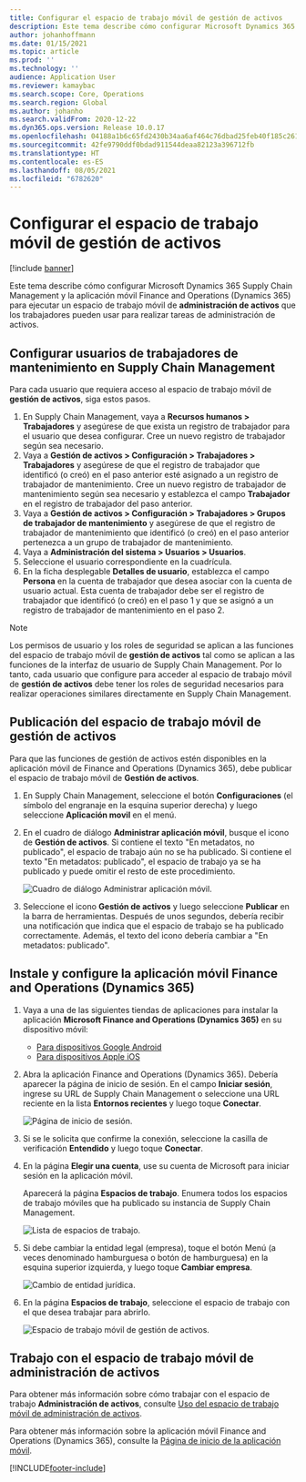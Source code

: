 ```yaml
---
title: Configurar el espacio de trabajo móvil de gestión de activos
description: Este tema describe cómo configurar Microsoft Dynamics 365 Supply Chain Management y la aplicación móvil Finance and Operations (Dynamics 365) para ejecutar un espacio de trabajo móvil de administración de activos que los trabajadores pueden usar para realizar tareas de administración de activos.
author: johanhoffmann
ms.date: 01/15/2021
ms.topic: article
ms.prod: ''
ms.technology: ''
audience: Application User
ms.reviewer: kamaybac
ms.search.scope: Core, Operations
ms.search.region: Global
ms.author: johanho
ms.search.validFrom: 2020-12-22
ms.dyn365.ops.version: Release 10.0.17
ms.openlocfilehash: 04188a1b6c65fd2430b34aa6af464c76dbad25feb40f185c261e10896bb2396b
ms.sourcegitcommit: 42fe9790ddf0bdad911544deaa82123a396712fb
ms.translationtype: HT
ms.contentlocale: es-ES
ms.lasthandoff: 08/05/2021
ms.locfileid: "6782620"
---
```

# <a name="set-up-the-asset-management-mobile-workspace"></a>Configurar el espacio de trabajo móvil de gestión de activos

[!include [banner](../includes/banner.md)]

Este tema describe cómo configurar Microsoft Dynamics 365 Supply Chain Management y la aplicación móvil Finance and Operations (Dynamics 365) para ejecutar un espacio de trabajo móvil de **administración de activos** que los trabajadores pueden usar para realizar tareas de administración de activos.

## <a name="set-up-maintenance-worker-users-in-supply-chain-management"></a>Configurar usuarios de trabajadores de mantenimiento en Supply Chain Management

Para cada usuario que requiera acceso al espacio de trabajo móvil de **gestión de activos**, siga estos pasos.

1. En Supply Chain Management, vaya a **Recursos humanos \> Trabajadores** y asegúrese de que exista un registro de trabajador para el usuario que desea configurar. Cree un nuevo registro de trabajador según sea necesario.
1. Vaya a **Gestión de activos \> Configuración \> Trabajadores \> Trabajadores** y asegúrese de que el registro de trabajador que identificó (o creó) en el paso anterior esté asignado a un registro de trabajador de mantenimiento. Cree un nuevo registro de trabajador de mantenimiento según sea necesario y establezca el campo **Trabajador** en el registro de trabajador del paso anterior.
1. Vaya a **Gestión de activos \> Configuración \> Trabajadores \> Grupos de trabajador de mantenimiento** y asegúrese de que el registro de trabajador de mantenimiento que identificó (o creó) en el paso anterior pertenezca a un grupo de trabajador de mantenimiento.
1. Vaya a **Administración del sistema \> Usuarios > Usuarios**.
1. Seleccione el usuario correspondiente en la cuadrícula.
1. En la ficha desplegable **Detalles de usuario**, establezca el campo **Persona** en la cuenta de trabajador que desea asociar con la cuenta de usuario actual. Esta cuenta de trabajador debe ser el registro de trabajador que identificó (o creó) en el paso 1 y que se asignó a un registro de trabajador de mantenimiento en el paso 2.

> [!NOTE]
> Los permisos de usuario y los roles de seguridad se aplican a las funciones del espacio de trabajo móvil de **gestión de activos** tal como se aplican a las funciones de la interfaz de usuario de Supply Chain Management. Por lo tanto, cada usuario que configure para acceder al espacio de trabajo móvil de **gestión de activos** debe tener los roles de seguridad necesarios para realizar operaciones similares directamente en Supply Chain Management.

## <a name="publish-the-asset-management-mobile-workspace"></a>Publicación del espacio de trabajo móvil de gestión de activos

Para que las funciones de gestión de activos estén disponibles en la aplicación móvil de Finance and Operations (Dynamics 365), debe publicar el espacio de trabajo móvil de **Gestión de activos**.

1. En Supply Chain Management, seleccione el botón **Configuraciones** (el símbolo del engranaje en la esquina superior derecha) y luego seleccione **Aplicación movil** en el menú.
1. En el cuadro de diálogo **Administrar aplicación móvil**, busque el icono de **Gestión de activos**. Si contiene el texto "En metadatos, no publicado", el espacio de trabajo aún no se ha publicado. Si contiene el texto "En metadatos: publicado", el espacio de trabajo ya se ha publicado y puede omitir el resto de este procedimiento.

    ![Cuadro de diálogo Administrar aplicación móvil.](media/mobile-workspaces.png "Cuadro de diálogo Administrar aplicación móvil")

1. Seleccione el icono **Gestión de activos** y luego seleccione **Publicar** en la barra de herramientas. Después de unos segundos, debería recibir una notificación que indica que el espacio de trabajo se ha publicado correctamente. Además, el texto del icono debería cambiar a "En metadatos: publicado".

## <a name="install-and-set-up-the-finance-and-operations-dynamics-365-mobile-app"></a>Instale y configure la aplicación móvil Finance and Operations (Dynamics 365)

1. Vaya a una de las siguientes tiendas de aplicaciones para instalar la aplicación **Microsoft Finance and Operations (Dynamics 365)** en su dispositivo móvil:

    - [Para dispositivos Google Android](https://go.microsoft.com/fwlink/?linkid=850662)
    - [Para dispositivos Apple iOS](https://go.microsoft.com/fwlink/?linkid=850663)

1. Abra la aplicación Finance and Operations (Dynamics 365). Debería aparecer la página de inicio de sesión. En el campo **Iniciar sesión**, ingrese su URL de Supply Chain Management o seleccione una URL reciente en la lista **Entornos recientes** y luego toque **Conectar**.

    ![Página de inicio de sesión.](media/mobile-app-sign-in.png "Página de inicio de sesión")

1. Si se le solicita que confirme la conexión, seleccione la casilla de verificación **Entendido** y luego toque **Conectar**.
1. En la página **Elegir una cuenta**, use su cuenta de Microsoft para iniciar sesión en la aplicación móvil.

    Aparecerá la página **Espacios de trabajo**. Enumera todos los espacios de trabajo móviles que ha publicado su instancia de Supply Chain Management.

    ![Lista de espacios de trabajo.](media/mobile-app-workspaces.png "Lista de espacios de trabajo")

1. Si debe cambiar la entidad legal (empresa), toque el botón Menú (a veces denominado hamburguesa o botón de hamburguesa) en la esquina superior izquierda, y luego toque **Cambiar empresa**.

    ![Cambio de entidad jurídica.](media/mobile-app-change-comp.png "Cambio de entidad jurídica")

1. En la página **Espacios de trabajo**, seleccione el espacio de trabajo con el que desea trabajar para abrirlo.

    ![Espacio de trabajo móvil de gestión de activos.](media/mobile-app-asset-workspace.png "Espacio de trabajo móvil de gestión de activos")

## <a name="work-with-the-asset-management-mobile-workspace"></a>Trabajo con el espacio de trabajo móvil de administración de activos

Para obtener más información sobre cómo trabajar con el espacio de trabajo **Administración de activos**, consulte [Uso del espacio de trabajo móvil de administración de activos](asset-management-mobile-workspace.md).

Para obtener más información sobre la aplicación móvil Finance and Operations (Dynamics 365), consulte la [Página de inicio de la aplicación móvil](../../fin-ops-core/dev-itpro/mobile-apps/Mobile-app-home-page.md).


[!INCLUDE[footer-include](../../includes/footer-banner.md)]